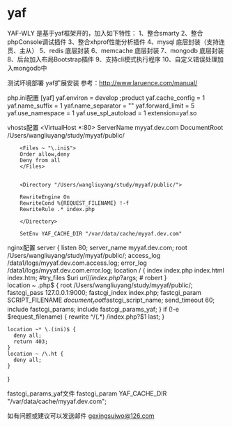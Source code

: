 # yaf
YAF-WLY
是基于yaf框架开的，加入如下特性：
1、整合smarty
2、整合phpConsole调试插件
3、整合xhprof性能分析插件
4、mysql 底层封装（支持连贯、主从）
5、redis 底层封装
6、memcache 底层封装
7、mongodb 底层封装
8、后台加入布局Bootstrap插件
9、支持cli模式执行程序
10、自定义错误处理加入mongodb中

测试坏境部署
yaf扩展安装
参考：http://www.laruence.com/manual/

php.ini配置
[yaf]
yaf.environ = develop
;product
yaf.cache_config = 1
yaf.name_suffix = 1
yaf.name_separator = ""
yaf.forward_limit = 5
yaf.use_namespace = 1
yaf.use_spl_autoload = 1
extension=yaf.so

vhosts配置
<VirtualHost *:80>
        ServerName  myyaf.dev.com
        DocumentRoot  /Users/wangliuyang/study/myyaf/public/

        <Files ~ "\.ini$">
        Order allow,deny
        Deny from all
        </Files>


        <Directory "/Users/wangliuyang/study/myyaf/public/">

        RewriteEngine On
        RewriteCond %{REQUEST_FILENAME} !-f
        RewriteRule .* index.php

        </Directory>

        SetEnv YAF_CACHE_DIR "/var/data/cache/myyaf.dev.com"

</VirtualHost>

nginx配置
server {
    listen 80;
    server_name myyaf.dev.com;
    root /Users/wangliuyang/study/myyaf/public/;
    access_log /data1/logs/myyaf.dev.com.access.log;
    error_log /data1/logs/myyaf.dev.com.error.log;
    location / {
        index index.php index.html index.htm;
        #try_files $uri $uri/ /index.php?$args;  # robert
    }        
    location ~ \.php$ {
        root  /Users/wangliuyang/study/myyaf/public/;
        fastcgi_pass   127.0.0.1:9000;
        fastcgi_index  index.php;
        fastcgi_param  SCRIPT_FILENAME  $document_root$fastcgi_script_name;
        send_timeout   60;
        include        fastcgi_params;
        include        fastcgi_params_yaf;
    }
        if (!-e $request_filename) {
                 rewrite ^/(.*) /index.php?$1 last;
         }

    location ~* \.(ini)$ {
      deny all;
      return 403;
    }
    location ~ /\.ht {
      deny all;
    }
}

fastcgi_params_yaf文件
fastcgi_param YAF_CACHE_DIR "/var/data/cache/myyaf.dev.com";

如有问题或建议可以发送邮件 gexingsuiwo@126.com